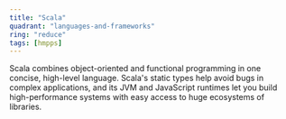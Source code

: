 ```yaml
---
title: "Scala"
quadrant: "languages-and-frameworks"
ring: "reduce"
tags: [hmpps]
---
```


Scala combines object-oriented and functional programming in one concise, high-level language. Scala's static types help avoid bugs in complex applications, and its JVM and JavaScript runtimes let you build high-performance systems with easy access to huge ecosystems of libraries.

